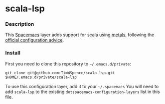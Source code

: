 # scala-lsp

### Description

This [Spacemacs](http://spacemacs.org/) layer adds support for scala using
[metals](https://scalameta.org/metals/), following the
[official configuration advice](https://scalameta.org/metals/docs/editors/emacs.html).

### Install

First you need to clone this repository to `~/.emacs.d/private`:

`git clone git@github.com:TimWSpence/scala-lsp.git $HOME/.emacs.d/private/scala-lsp`

To use this configuration layer, add it to your `~/.spacemacs` You will need to
add `scala-lsp` to the existing `dotspacemacs-configuration-layers` list in this
file.
